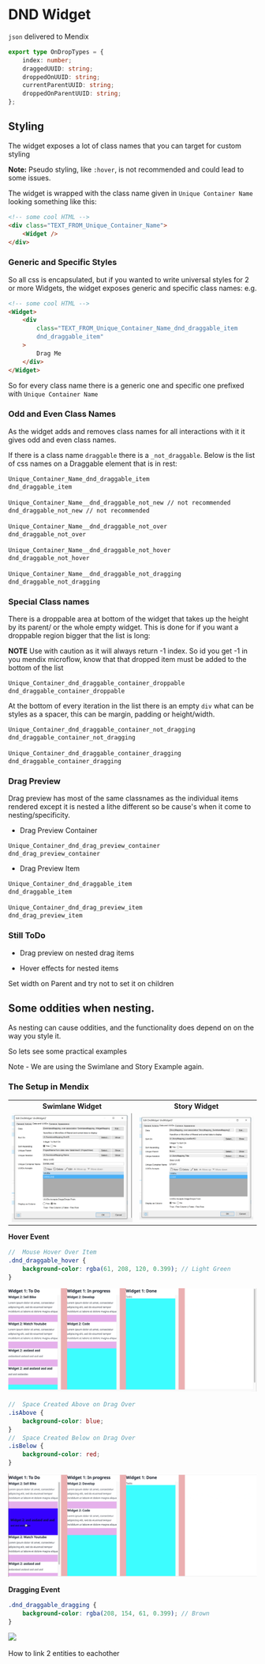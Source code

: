 # DND Widget

`json` delivered to Mendix

```ts
export type OnDropTypes = {
    index: number;
    draggedUUID: string;
    droppedOnUUID: string;
    currentParentUUID: string;
    droppedOnParentUUID: string;
};
```

## Styling

The widget exposes a lot of class names that you can target for custom styling

**Note:** Pseudo styling, like `:hover`, is not recommended and could lead to some issues.

The widget is wrapped with the class name given in `Unique Container Name` looking something like this:

```html
<!-- some cool HTML -->
<div class="TEXT_FROM_Unique_Container_Name">
    <Widget />
</div>
```

### Generic and Specific Styles

So all css is encapsulated, but if you wanted to write universal styles for 2 or more Widgets, the widget exposes
generic and specific class names: e.g.

```html
<!-- some cool HTML -->
<Widget>
    <div
        class="TEXT_FROM_Unique_Container_Name_dnd_draggable_item
        dnd_draggable_item"
    >
        Drag Me
    </div>
</Widget>
```

So for every class name there is a generic one and specific one prefixed with `Unique Container Name`

### Odd and Even Class Names

As the widget adds and removes class names for all interactions with it it gives odd and even class names.

If there is a class name `draggable` there is a `_not_draggable`. Below is the list of css names on a Draggable element
that is in rest:

```text
Unique_Container_Name_dnd_draggable_item
dnd_draggable_item

Unique_Container_Name__dnd_draggable_not_new // not recommended
dnd_draggable_not_new // not recommended

Unique_Container_Name__dnd_draggable_not_over
dnd_draggable_not_over

Unique_Container_Name__dnd_draggable_not_hover
dnd_draggable_not_hover

Unique_Container_Name__dnd_draggable_not_dragging
dnd_draggable_not_dragging
```

### Special Class names

There is a droppable area at bottom of the widget that takes up the height by its parent/ or the whole empty widget.
This is done for if you want a droppable region bigger that the list is long:

**NOTE** Use with caution as it will always return -1 index. So id you get -1 in you mendix microflow, know that that
dropped item must be added to the bottom of the list

```text
Unique_Container_dnd_draggable_container_droppable
dnd_draggable_container_droppable
```

At the bottom of every iteration in the list there is an empty `div` what can be styles as a spacer, this can be margin,
padding or height/width.

```text
Unique_Container_dnd_draggable_container_not_dragging
dnd_draggable_container_not_dragging

Unique_Container_dnd_draggable_container_dragging
dnd_draggable_container_dragging
```

### Drag Preview

Drag preview has most of the same classnames as the individual items rendered except it is nested a lithe different so
be cause's when it come to nesting/specificity.

-   Drag Preview Container

```text
Unique_Container_dnd_drag_preview_container
dnd_drag_preview_container
```

-   Drag Preview Item

```text
Unique_Container_dnd_draggable_item
dnd_draggable_item

Unique_Container_dnd_drag_preview_item
dnd_drag_preview_item
```

### Still ToDo

-   Drag preview on nested drag items

-   Hover effects for nested items

Set width on Parent and try not to set it on children

## Some oddities when nesting.

As nesting can cause oddities, and the functionality does depend on on the way you style it.

So lets see some practical examples

Note - We are using the Swimlane and Story Example again.

### The Setup in Mendix

<table>
  <tr>
    <th>Swimlane Widget</th>
    <th>Story Widget</th>
  </tr>

  <tr>
    <td>
    <img src='./assets/swimlaneWidget.png'/>
    </td>
    <td>
    <img src='./assets/storyWidget.png'/>
    </td>
  </tr>
</table>

**Hover Event**

```scss
//  Mouse Hover Over Item
.dnd_draggable_hover {
    background-color: rgba(61, 208, 120, 0.399); // Light Green
}
```

<img src='./assets/hover.gif'/>

```scss
//  Space Created Above on Drag Over
.isAbove {
    background-color: blue;
}
//  Space Created Below on Drag Over
.isBelow {
    background-color: red;
}
```

<img src='./assets/above-below.gif'/>

**Dragging Event**

```scss
.dnd_draggable_dragging {
    background-color: rgba(208, 154, 61, 0.399); // Brown
}
```

<img src='./assets/dragging.gif'/>

How to link 2 entities to eachother
